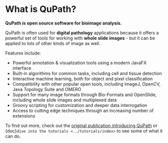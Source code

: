 # What is QuPath?

**QuPath is open source software for bioimage analysis.**

QuPath is often used for **digital pathology** applications because it offers a powerful set of tools for working with **whole slide images** - but it can be applied to lots of other kinds of image as well.

Features include:

- Powerful annotation & visualization tools using a modern JavaFX interface
- Built-in algorithms for common tasks, including cell and tissue detection
- Interactive machine learning, both for object and pixel classification
- Compatibility with other popular open tools, including ImageJ, OpenCV, Java Topology Suite and OMERO
- Support for many image formats through Bio-Formats and OpenSlide, including whole slide images and multiplexed data
- Groovy scripting for customization and deeper data interrogation
- Access to cutting edge techniques through an increasing number of extensions

To find out more, check out the [original publication introducing QuPath](https://doi.org/10.1038/s41598-017-17204-5) or {doc}`dive into the tutorials <../tutorials/index>` to see some of what it can do.
